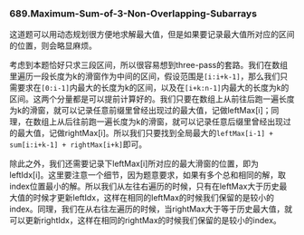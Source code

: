 ### 689.Maximum-Sum-of-3-Non-Overlapping-Subarrays

这道题可以用动态规划很方便地求解最大值，但是如果要记录最大值所对应的区间的位置，则会略显麻烦。

考虑到本题恰好只求三段区间，所以很容易想到three-pass的套路。我们在数组里遍历一段长度为k的滑窗作为中间的区间，假设范围是`[i:i+k-1]`，那么我们只需要求在`[0:i-1]`内最大的长度为k的区间，以及在`[i+k:n-1]`内最大的长度为k的区间。这两个分量都是可以提前计算好的。我们只要在数组上从前往后跑一遍长度为k的滑窗，就可以记录任意前缀里曾经出现过的最大值，记做leftMax[i]；同理，在数组上从后往前跑一遍长度为k的滑窗，就可以记录任意后缀里曾经出现过的最大值，记做rightMax[i]。所以我们只要找到全局最大的`leftMax[i-1] + sum[i:i+k-1] + rightMax[i+k]`即可。

除此之外，我们还需要记录下leftMax[i]所对应的最大滑窗的位置，即为leftIdx[i]。这里要注意一个细节，因为题意要求，如果有多个总和相同的解，取index位置最小的解。所以我们从左往右遍历的时候，只有在leftMax大于历史最大值的时候才更新leftIdx，这样在相同的leftMax的时候我们保留的是较小的index。同理，我们在从右往左遍历的时候，当rightMax大于等于历史最大值，就可以更新rightIdx，这样在相同的rightMax的时候我们保留的是较小的index。
